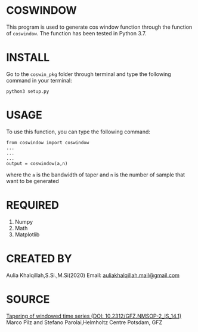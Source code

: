 # COSWINDOW
This program is used to generate cos window function through the function of
`coswindow`. The function has been tested in Python 3.7.
# INSTALL
Go to the `coswin_pkg` folder through terminal and type the following command in your terminal:
```
python3 setup.py
```
# USAGE
To use this function, you can type the following command:
```
from coswindow import coswindow
...
...
...
output = coswindow(a,n)
```
where the `a` is the bandwidth of taper and `n` is the number of sample that want to be generated
# REQUIRED
1. Numpy
2. Math
3. Matplotlib
# CREATED BY
Aulia Khalqillah,S.Si.,M.Si(2020)
Email: auliakhalqillah.mail@gmail.com
# SOURCE
[Tapering of windowed time series (DOI: 10.2312/GFZ.NMSOP-2_IS_14.1)](http://gfzpublic.gfz-potsdam.de/pubman/faces/viewItemOverviewPage.jsp?itemId=escidoc:56141)
Marco Pilz and Stefano Parolai,Helmholtz Centre Potsdam, GFZ
